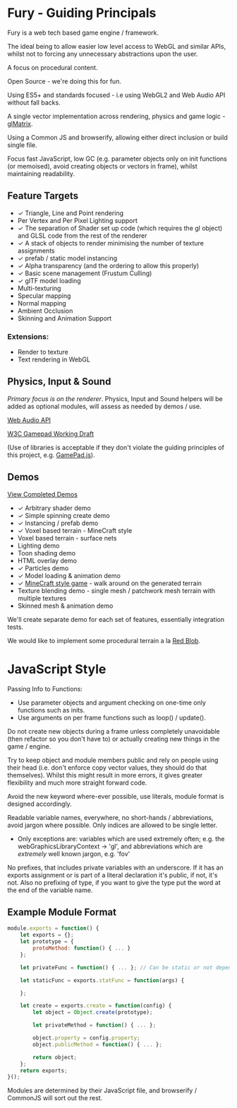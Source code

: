# Fury - Guiding Principals

Fury is a web tech based game engine / framework.

The ideal being to allow easier low level access to WebGL and similar APIs, whilst not to forcing any unnecessary abstractions upon the user.

A focus on procedural content.

Open Source - we're doing this for fun.

Using ES5+ and standards focused - i.e using WebGL2 and Web Audio API without fall backs.

A single vector implementation across rendering, physics and game logic - [glMatrix](https://github.com/toji/gl-matrix).

Using a Common JS and browserify, allowing either direct inclusion or build single file.

Focus fast JavaScript, low GC (e.g. parameter objects only on init functions (or memoised), avoid creating objects or vectors in frame), whilst maintaining readability.

## Feature Targets

* ✓ Triangle, Line and Point rendering
* Per Vertex and Per Pixel Lighting support
* ✓ The separation of Shader set up code (which requires the gl object) and GLSL code from the rest of the renderer
* ✓ A stack of objects to render minimising the number of texture assignments
* ✓ prefab / static model instancing 
* ✓ Alpha transparency (and the ordering to allow this properly)
* ✓ Basic scene management (Frustum Culling)
* ✓ glTF model loading
* Multi-texturing
* Specular mapping
* Normal mapping
* Ambient Occlusion
* Skinning and Animation Support

### Extensions:
* Render to texture
* Text rendering in WebGL

## Physics, Input & Sound
_Primary focus is on the renderer_. Physics, Input and Sound helpers will be added as optional modules, will assess as needed by demos / use.

[Web Audio API](http://www.html5rocks.com/en/tutorials/webaudio/intro/)

[W3C Gamepad Working Draft](http://www.w3.org/TR/gamepad/)

(Use of libraries is acceptable if they don't violate the guiding principles of this project, e.g. [GamePad.js](https://github.com/sgraham/gamepad.js/)).

## Demos
[View Completed Demos](https://delphic.me.uk/fury/demos/)
* ✓ Arbitrary shader demo
* ✓ Simple spinning create demo
* ✓ Instancing / prefab demo
* ✓ Voxel based terrain - MineCraft style
* Voxel based terrain - surface nets
* Lighting demo
* Toon shading demo
* HTML overlay demo
* ✓ Particles demo
* ✓ Model loading & animation demo
* ✓ [MineCraft style game](https://delphic.me.uk/vorld-archipelago) - walk around on the generated terrain
* Texture blending demo - single mesh / patchwork mesh terrain with multiple textures
* Skinned mesh & animation demo

We'll create separate demo for each set of features, essentially integration tests.

We would like to implement some procedural terrain a la [Red Blob](http://www-cs-students.stanford.edu/~amitp/game-programming/polygon-map-generation/).

# JavaScript Style

Passing Info to Functions:
* Use parameter objects and argument checking on one-time only functions such as inits.
* Use arguments on per frame functions such as loop() / update().

Do not create new objects during a frame unless completely unavoidable (then refactor so you don't have to) or actually creating new things in the game / engine.

Try to keep object and module members public and rely on people using their head (i.e. don't enforce copy vector values, they should do that themselves). Whilst this might result in more errors, it gives greater flexibility and much more straight forward code.

Avoid the new keyword where-ever possible, use literals, module format is designed accordingly.

Readable variable names, everywhere, no short-hands / abbreviations, avoid jargon where possible. Only indices are allowed to be single letter.
* Only exceptions are: variables which are used extremely often; e.g. the webGraphicsLibraryContext -> 'gl', and abbreviations which are _extremely_ well known jargon, e.g. 'fov'

No prefixes, that includes private variables with an underscore. If it has an exports assignment or is part of a literal declaration it's public, if not, it's not. Also no prefixing of type, if you want to give the type put the word at the end of the variable name.

## Example Module Format

```javascript
module.exports = function() {
	let exports = {};
	let prototype = {
		protoMethod: function() { ... }
	};

	let privateFunc = function() { ... }; // Can be static or not depending on if you use .apply / .call

	let staticFunc = exports.statFunc = function(args) {

	};

	let create = exports.create = function(config) {
		let object = Object.create(prototype);

		let privateMethod = function() { ... };

		object.property = config.property;
		object.publicMethod = function() { ... };

		return object;
	};
	return exports;
}();
```

Modules are determined by their JavaScript file, and browserify / CommonJS will sort out the rest.
